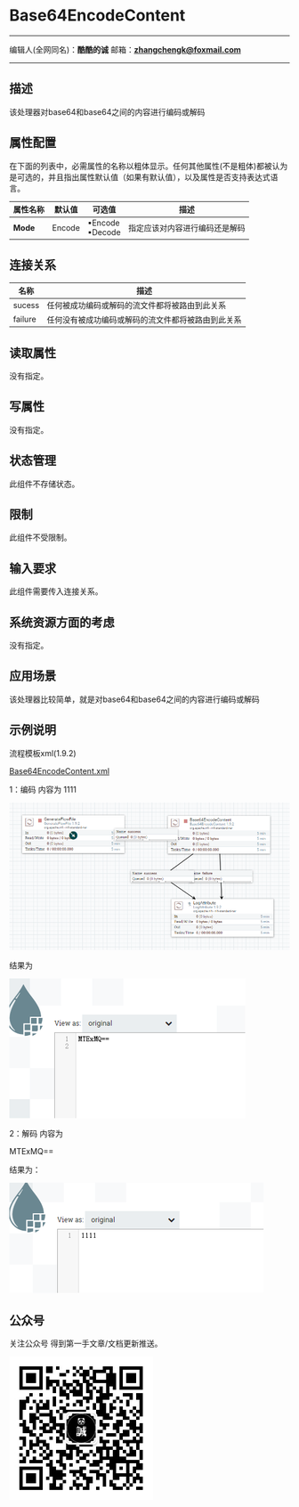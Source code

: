 # Base64EncodeContent
***
编辑人(全网同名)：__**酷酷的诚**__  邮箱：**zhangchengk@foxmail.com** 
***

## 描述

该处理器对base64和base64之间的内容进行编码或解码

## 属性配置

在下面的列表中，必需属性的名称以粗体显示。任何其他属性(不是粗体)都被认为是可选的，并且指出属性默认值（如果有默认值），以及属性是否支持表达式语言。

|属性名称     |  默认值   | 可选值               | 描述             
|----|----|----|----|
**Mode** | Encode | ▪Encode<br/> ▪Decode | 指定应该对内容进行编码还是解码

## 连接关系

|名称      | 描述       |                
|----|----|
sucess  | 任何被成功编码或解码的流文件都将被路由到此关系 
failure | 任何没有被成功编码或解码的流文件都将被路由到此关系

## 读取属性

没有指定。

## 写属性

没有指定。

## 状态管理

此组件不存储状态。

## 限制

此组件不受限制。

## 输入要求

此组件需要传入连接关系。

## 系统资源方面的考虑

没有指定。

## 应用场景

该处理器比较简单，就是对base64和base64之间的内容进行编码或解码

## 示例说明

<p>流程模板xml(1.9.2)</p>
<a href="../template/Base64EncodeContent.xml" download="Base64EncodeContent.xml">Base64EncodeContent.xml</a>

1：编码   内容为  1111

![](../image/processors/Base64EncodeContent/1.png)

结果为

![](../image/processors/Base64EncodeContent/2.png)

2：解码   内容为  

MTExMQ==

结果为：

![](../image/processors/Base64EncodeContent/3.png)

## 公众号

关注公众号 得到第一手文章/文档更新推送。

![](../image/wechat.jpg)